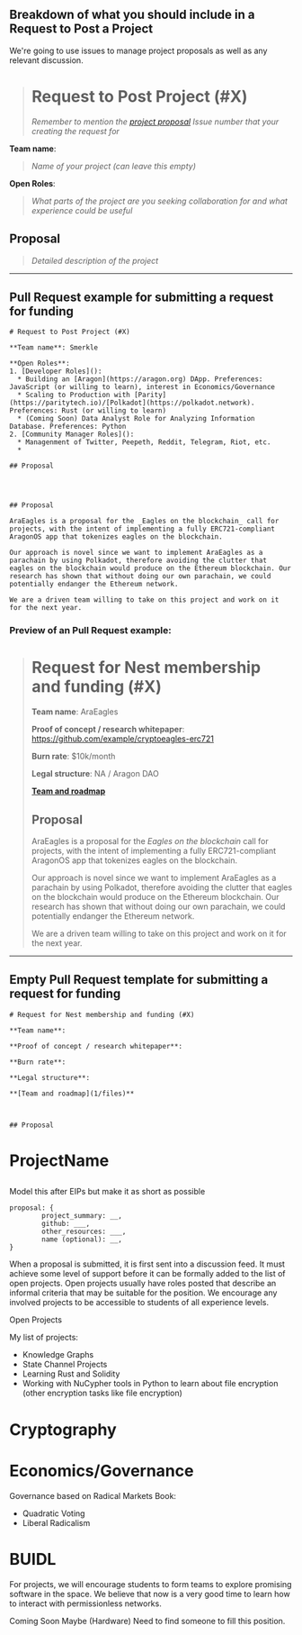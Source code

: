 <!-- 
Objectives:
(1) Design structure so that markdown files can easily be parsed into JSON objects in the future
(2) Borrow from Aragon Markdown files https://github.com/aragon/nest/blob/master/Guide_for_submitting_a_request_for_funding.md
 -->
## Breakdown of what you should include in a Request to Post a Project

We're going to use issues to manage project proposals as well as any relevant discussion. 

> # Request to Post Project (#X)
> _Remember to mention the [project proposal](https://github.com/AmarRSingh/CS1501/issues) Issue number that your creating the request for_

**Team name**:
> _Name of your project (can leave this empty)_

**Open Roles**:
> _What parts of the project are you seeking collaboration for and what experience could be useful_

## Proposal
> _Detailed description of the project_

___
## Pull Request example for submitting a request for funding
```
# Request to Post Project (#X)

**Team name**: Smerkle

**Open Roles**: 
1. [Developer Roles]():
  * Building an [Aragon](https://aragon.org) DApp. Preferences: JavaScript (or willing to learn), interest in Economics/Governance
  * Scaling to Production with [Parity](https://paritytech.io)/[Polkadot](https://polkadot.network). Preferences: Rust (or willing to learn)
  * (Coming Soon) Data Analyst Role for Analyzing Information Database. Preferences: Python 
2. [Community Manager Roles]():
  * Managenment of Twitter, Peepeth, Reddit, Telegram, Riot, etc.
  * 

## Proposal




## Proposal

AraEagles is a proposal for the _Eagles on the blockchain_ call for projects, with the intent of implementing a fully ERC721-compliant AragonOS app that tokenizes eagles on the blockchain.

Our approach is novel since we want to implement AraEagles as a parachain by using Polkadot, therefore avoiding the clutter that eagles on the blockchain would produce on the Ethereum blockchain. Our research has shown that without doing our own parachain, we could potentially endanger the Ethereum network.

We are a driven team willing to take on this project and work on it for the next year.
```
### **Preview of an Pull Request example:**
> # Request for Nest membership and funding (#X)
>
> **Team name**: AraEagles
>
> **Proof of concept / research whitepaper**: https://github.com/example/cryptoeagles-erc721
>
> **Burn rate**: $10k/month
>
> **Legal structure**: NA / Aragon DAO
>
> **[Team and roadmap](1/files)**
>
> ## Proposal
>
> AraEagles is a proposal for the _Eagles on the blockchain_ call for projects, with the intent of implementing a fully ERC721-compliant AragonOS app that tokenizes eagles on the blockchain.
>
> Our approach is novel since we want to implement AraEagles as a parachain by using Polkadot, therefore avoiding the clutter that eagles on the blockchain would produce on the Ethereum blockchain. Our research has shown that without doing our own parachain, we could potentially endanger the Ethereum network.
>
> We are a driven team willing to take on this project and work on it for the next year.

___
## Empty Pull Request template for submitting a request for funding
```
# Request for Nest membership and funding (#X)

**Team name**:

**Proof of concept / research whitepaper**:

**Burn rate**:

**Legal structure**:

**[Team and roadmap](1/files)**



## Proposal
```


# ProjectName

## 

Model this after EIPs but make it as short as possible
```
proposal: {
        project_summary: __,
        github: ___,
        other_resources: ___,
        name (optional): __,
}

```
When a proposal is submitted, it is first sent into a discussion feed. It must achieve some level of support before it can be formally added to the list of open projects. Open projects usually have roles posted that describe an informal criteria that may be suitable for the position. We encourage any involved projects to be accessible to students of all experience levels. 

Open Projects

My list of projects:
* Knowledge Graphs
* State Channel Projects
* Learning Rust and Solidity
* Working with NuCypher tools in Python to learn about file encryption (other encryption tasks like file encryption)

# Cryptography

# Economics/Governance
Governance based on Radical Markets Book:
* Quadratic Voting
* Liberal Radicalism

# BUIDL
For projects, we will encourage students to form teams to explore promising software in the space. We believe that now is a very good time to learn how to interact with permissionless networks.

Coming Soon Maybe (Hardware)
Need to find someone to fill this position.